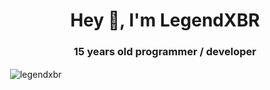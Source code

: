 <h1 align="center">Hey 👋, I'm LegendXBR</h1>
<h3 align="center">15 years old programmer / developer</h3>

<p>&nbsp;<img align="center" src="https://github-readme-stats.vercel.app/api?username=legendxbr&show_icons=true&locale=en&theme=dark" alt="legendxbr" /></p>
